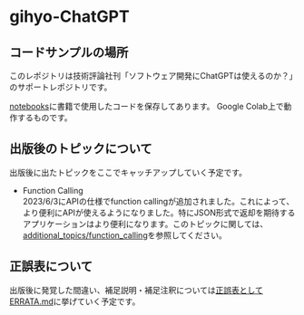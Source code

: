 # gihyo-ChatGPT
## コードサンプルの場所
このレポジトリは技術評論社刊「ソフトウェア開発にChatGPTは使えるのか？」のサポートレポジトリです。

[notebooks](./notebooks/)に書籍で使用したコードを保存してあります。
Google Colab上で動作するものです。

## 出版後のトピックについて
出版後に出たトピックをここでキャッチアップしていく予定です。
- Function Calling  
2023/6/3にAPIの仕様でfunction callingが追加されました。これによって、より便利にAPIが使えるようになりました。特にJSON形式で返却を期待するアプリケーションはより便利になります。このトピックに関しては、[additional_topics/function_calling](./additional_topics/function_calling/)を参照してください。

## 正誤表について
出版後に発覚した間違い、補足説明・補足注釈については[正誤表としてERRATA.md](./ERRATA.md)に挙げていく予定です。
